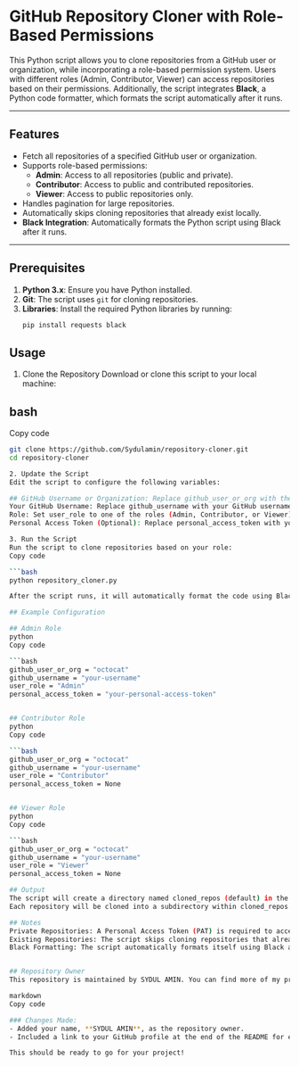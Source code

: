# GitHub Repository Cloner with Role-Based Permissions

This Python script allows you to clone repositories from a GitHub user or organization, while incorporating a role-based permission system. Users with different roles (Admin, Contributor, Viewer) can access repositories based on their permissions. Additionally, the script integrates **Black**, a Python code formatter, which formats the script automatically after it runs.

---

## Features

- Fetch all repositories of a specified GitHub user or organization.
- Supports role-based permissions:
  - **Admin**: Access to all repositories (public and private).
  - **Contributor**: Access to public and contributed repositories.
  - **Viewer**: Access to public repositories only.
- Handles pagination for large repositories.
- Automatically skips cloning repositories that already exist locally.
- **Black Integration**: Automatically formats the Python script using Black after it runs.

---

## Prerequisites

1. **Python 3.x**: Ensure you have Python installed.
2. **Git**: The script uses `git` for cloning repositories.
3. **Libraries**: Install the required Python libraries by running:
   ```bash
   pip install requests black

## Usage
1. Clone the Repository
Download or clone this script to your local machine:

## bash
Copy code
  ```bash
  git clone https://github.com/Sydulamin/repository-cloner.git
  cd repository-cloner

2. Update the Script
Edit the script to configure the following variables:

## GitHub Username or Organization: Replace github_user_or_org with the desired GitHub username or organization.
Your GitHub Username: Replace github_username with your GitHub username.
Role: Set user_role to one of the roles (Admin, Contributor, or Viewer).
Personal Access Token (Optional): Replace personal_access_token with your GitHub token if private repositories need to be accessed.

3. Run the Script
Run the script to clone repositories based on your role:
Copy code

  ```bash
  python repository_cloner.py

After the script runs, it will automatically format the code using Black.

## Example Configuration

## Admin Role
python
Copy code

  ```bash
  github_user_or_org = "octocat"
  github_username = "your-username"
  user_role = "Admin"
  personal_access_token = "your-personal-access-token"


## Contributor Role
python
Copy code

  ```bash
  github_user_or_org = "octocat"
  github_username = "your-username"
  user_role = "Contributor"
  personal_access_token = None


## Viewer Role
python
Copy code

  ```bash
  github_user_or_org = "octocat"
  github_username = "your-username"
  user_role = "Viewer"
  personal_access_token = None

## Output
The script will create a directory named cloned_repos (default) in the current working directory.
Each repository will be cloned into a subdirectory within cloned_repos.

## Notes
Private Repositories: A Personal Access Token (PAT) is required to access private repositories. You can generate a token here.
Existing Repositories: The script skips cloning repositories that already exist in the target directory.
Black Formatting: The script automatically formats itself using Black after it completes its operations. Ensure that you have Black installed to use this feature.


## Repository Owner
This repository is maintained by SYDUL AMIN. You can find more of my projects on my GitHub Profile.

markdown
Copy code

### Changes Made:
- Added your name, **SYDUL AMIN**, as the repository owner.
- Included a link to your GitHub profile at the end of the README for easy access.

This should be ready to go for your project!
